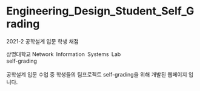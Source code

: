 # Engineering_Design_Student_Self_Grading
2021-2 공학설계 입문 학생 채점

상명대학교 Network Information Systems Lab
<br>
self-grading
<br>
<br>
공학설계 입문 수업 중 학생들의 팀프로젝트 self-grading을 위해 개발된 웹페이지 입니다.
